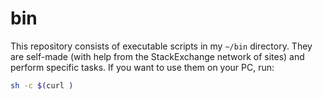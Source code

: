 # bin
This repository consists of executable scripts in my `~/bin` directory. They are self-made (with help from the StackExchange network of sites) and perform specific tasks. If you want to use them on your PC, run:

```bash
sh -c $(curl ) 
```
